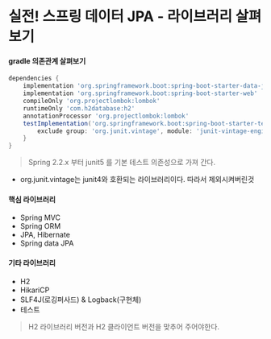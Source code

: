 # 실전! 스프링 데이터 JPA - 라이브러리 살펴보기

#### gradle 의존관계 살펴보기
```gradle
dependencies {
    implementation 'org.springframework.boot:spring-boot-starter-data-jpa'
    implementation 'org.springframework.boot:spring-boot-starter-web'
    compileOnly 'org.projectlombok:lombok'
    runtimeOnly 'com.h2database:h2'
    annotationProcessor 'org.projectlombok:lombok'
    testImplementation('org.springframework.boot:spring-boot-starter-test') {
        exclude group: 'org.junit.vintage', module: 'junit-vintage-engine'
    }
}
```

> Spring 2.2.x 부터 junit5 를 기본 테스트 의존성으로 가져 간다.
- org.junit.vintage는 junit4와 호환되는 라이브러리이다. 따라서 제외시켜버린것

#### 핵심 라이브러리
- Spring MVC
- Spring ORM
- JPA, Hibernate
- Spring data JPA

#### 기타 라이브러리
- H2
- HikariCP
- SLF4J(로깅퍼사드) & Logback(구현체)
- 테스트

> H2 라이브러리 버전과 H2 클라이언트 버전을 맞추어 주어야한다.
